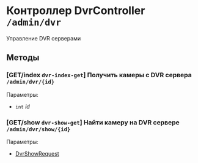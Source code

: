 # Контроллер DvrController `/admin/dvr`

Управление DVR серверами

## Методы

### [GET/index `dvr-index-get`] Получить камеры с DVR сервера `/admin/dvr/{id}`

Параметры: 

- `int` *id*

### [GET/show `dvr-show-get`] Найти камеру на DVR сервере `/admin/dvr/show/{id}`

Параметры: 

- [DvrShowRequest](../OBJECT.md#DvrShowRequest) 
